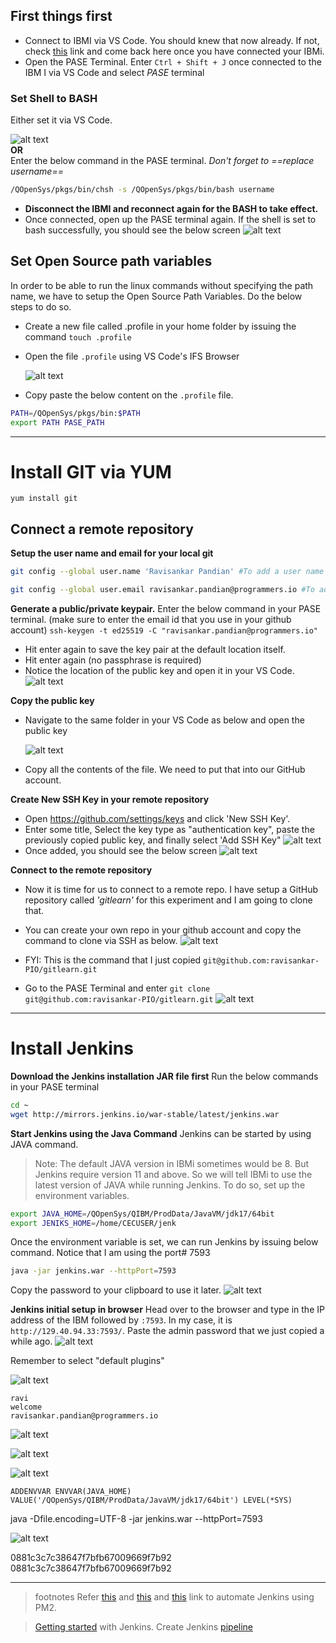 ## First things first
- Connect to IBMI via VS Code. You should knew that now already. If not, check [this](https://github.com/Programmersio-IBMi/vscode-integration/blob/main/README.md) link and come back here once you have connected your IBMi.  
- Open the PASE Terminal. Enter `Ctrl + Shift + J` once connected to the IBM I via VS Code and select *PASE* terminal
### Set Shell to BASH
  Either set it via VS Code. 
  
  ![alt text](image.png)
  <br>
  **OR**
  <br>
Enter the below command in the PASE terminal. *Don't forget to ==replace username==*
  ```bash
  /QOpenSys/pkgs/bin/chsh -s /QOpenSys/pkgs/bin/bash username
  ```

  - **Disconnect the IBMI and reconnect again for the BASH to take effect.**
  - Once connected, open up the PASE terminal again. If the shell is set to bash successfully, you should see the below screen
  ![alt text](image-1.png)

## Set Open Source path variables
In order to be able to run the linux commands without specifying the path name, we have to setup the Open Source Path Variables. Do the below steps to do so.
- Create a new file called .profile in your home folder by issuing the command `touch .profile`
- Open the file `.profile` using VS Code's IFS Browser
  
  ![alt text](image-2.png)
- Copy paste the below content on the `.profile` file. 
```bash
PATH=/QOpenSys/pkgs/bin:$PATH
export PATH PASE_PATH
```
---

# Install GIT via YUM
`yum install git`

## Connect a remote repository
**Setup the user name and email for your local git**
  ```bash
  git config --global user.name 'Ravisankar Pandian' #To add a user name for the git application.

  git config --global user.email ravisankar.pandian@programmers.io #To add email for the git application 
  ```
**Generate a public/private keypair.**
 Enter the below command in your PASE terminal. (make sure to enter the email id that you use in your github account)
   `ssh-keygen -t ed25519 -C "ravisankar.pandian@programmers.io"`
- Hit enter again to save the key pair at the default location itself. 
- Hit enter again (no passphrase is required)
- Notice the location of the public key and open it in your VS Code. 
 ![alt text](image-6.png)

**Copy the public key**
- Navigate to the same folder in your VS Code as below and open the public key
  
  ![alt text](image-5.png)
- Copy all the contents of the file. We need to put that into our GitHub account.
  
**Create New SSH Key in your remote repository**
- Open https://github.com/settings/keys and click 'New SSH Key'. 
- Enter some title, Select the key type as "authentication key", paste the previously copied public key, and finally select 'Add SSH Key"
  ![alt text](image-7.png)
- Once added, you should see the below screen
  ![alt text](image-8.png)

**Connect to the remote repository**
- Now it is time for us to connect to a remote repo. I have setup a GitHub repository called *'gitlearn'* for this experiment and I am going to clone that. 

- You can create your own repo in your github account and copy the command to clone via SSH as below.
  ![alt text](image-9.png)

- FYI: This is the command that I just copied
`git@github.com:ravisankar-PIO/gitlearn.git`

- Go to the PASE Terminal and enter
`git clone git@github.com:ravisankar-PIO/gitlearn.git`
![alt text](image-10.png)

---

# Install Jenkins

**Download the Jenkins installation JAR file first**
Run the below commands in your PASE terminal
```bash
cd ~ 
wget http://mirrors.jenkins.io/war-stable/latest/jenkins.war
```

**Start Jenkins using the Java Command**
Jenkins can be started by using JAVA command. 

>Note: The default JAVA version in IBMi sometimes would be 8. But Jenkins require version 11 and above. So we will tell IBMi to use the latest version of JAVA while running Jenkins. To do so, set up the environment variables.

```bash
export JAVA_HOME=/QOpenSys/QIBM/ProdData/JavaVM/jdk17/64bit
export JENIKS_HOME=/home/CECUSER/jenk
```
Once the environment variable is set, we can run Jenkins by issuing below command.
Notice that I am using the port# 7593
```bash
java -jar jenkins.war --httpPort=7593
```
Copy the password to your clipboard to use it later. 
![alt text](image-13.png)

**Jenkins initial setup in browser**
Head over to the browser and type in the IP address of the IBM followed by `:7593`. In my case, it is `http://129.40.94.33:7593/`. Paste the admin password that we just copied a while ago.
![alt text](image-14.png)

Remember to select "default plugins"

![alt text](image-15.png)

```
ravi
welcome
ravisankar.pandian@programmers.io
```

![alt text](image-16.png)

![alt text](image-17.png)


![alt text](image-18.png)


`ADDENVVAR ENVVAR(JAVA_HOME) VALUE('/QOpenSys/QIBM/ProdData/JavaVM/jdk17/64bit') LEVEL(*SYS)`


java -Dfile.encoding=UTF-8 -jar jenkins.war --httpPort=7593

![alt text](image-11.png)

0881c3c7c38647f7bfb67009669f7b92
0881c3c7c38647f7bfb67009669f7b92


______________
>footnotes
Refer [this](https://github.com/worksofliam/blog/issues/4) and [this](https://pm2.keymetrics.io/docs/usage/quick-start/) and [this](https://www.youtube.com/watch?v=0O2Nz5duuzg) link to automate Jenkins using PM2.

> [Getting started](https://devopscube.com/jenkins-2-tutorials-getting-started-guide/) with Jenkins.
>Create Jenkins [pipeline](https://www.jenkins.io/doc/pipeline/tour/hello-world/)

